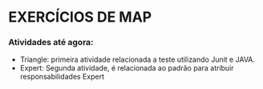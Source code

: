 # EXERCÍCIOS DE MAP

### Atividades até agora:
- Triangle: primeira atividade relacionada a teste utilizando Junit e JAVA.
- Expert: Segunda atividade, é relacionada ao padrão para atribuir responsabilidades Expert
